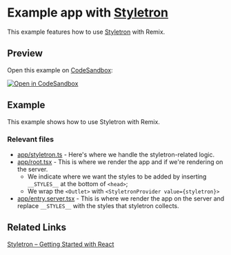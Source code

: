 # Example app with [Styletron](https://styletron.org/)

This example features how to use [Styletron](https://styletron.org/) with Remix.

## Preview

Open this example on [CodeSandbox](https://codesandbox.io/s/remix-examples-styletron):

[![Open in CodeSandbox](https://codesandbox.io/static/img/play-codesandbox.svg)](https://codesandbox.io/s/github/remix-run/remix/tree/main/examples/styletron)

## Example

This example shows how to use Styletron with Remix.

### Relevant files

- [app/styletron.ts](./app/styletron.ts) - Here's where we handle the styletron-related logic.
- [app/root.tsx](./app/root.tsx) - This is where we render the app and if we're rendering on the server.
  - We indicate where we want the styles to be added by inserting `__STYLES__` at the bottom of `<head>`;
  - We wrap the `<Outlet>` with `<StyletronProvider value={styletron}>`
- [app/entry.server.tsx](./app/entry.server.tsx) - This is where we render the app on the server and replace `__STYLES__` with the styles that styletron collects.

## Related Links

[Styletron – Getting Started with React](https://styletron.org/getting-started#with-react)
